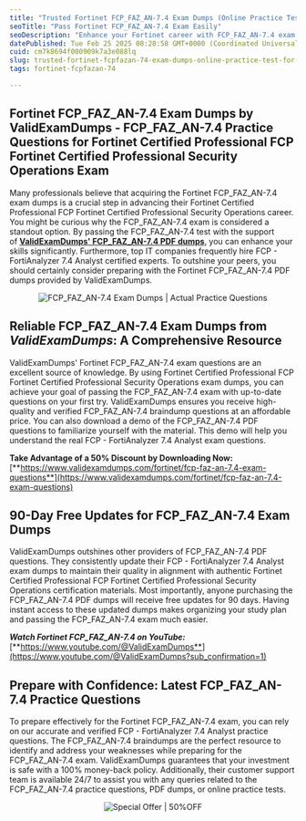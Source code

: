 ```yaml
---
title: "Trusted Fortinet FCP_FAZ_AN-7.4 Exam Dumps (Online Practice Test for 2025)"
seoTitle: "Pass Fortinet FCP_FAZ_AN-7.4 Exam Easily"
seoDescription: "Enhance your Fortinet career with FCP_FAZ_AN-7.4 exam dumps. Prepare confidently, access updates, and enjoy 50% off from ValidExamDumps"
datePublished: Tue Feb 25 2025 08:28:58 GMT+0000 (Coordinated Universal Time)
cuid: cm7k8694f000909k7a3e088lq
slug: trusted-fortinet-fcpfazan-74-exam-dumps-online-practice-test-for-2025
tags: fortinet-fcpfazan-74

---
```


## **Fortinet FCP\_FAZ\_AN-7.4 Exam Dumps by ValidExamDumps - FCP\_FAZ\_AN-7.4 Practice Questions for Fortinet Certified Professional FCP Fortinet Certified Professional Security Operations Exam**

Many professionals believe that acquiring the Fortinet FCP\_FAZ\_AN-7.4 exam dumps is a crucial step in advancing their Fortinet Certified Professional FCP Fortinet Certified Professional Security Operations career. You might be curious why the FCP\_FAZ\_AN-7.4 exam is considered a standout option. By passing the FCP\_FAZ\_AN-7.4 test with the support of [**ValidExamDumps' FCP\_FAZ\_AN-7.4 PDF dumps**](https://www.validexamdumps.com/fortinet/fcp-faz-an-7.4-exam-questions), you can enhance your skills significantly. Furthermore, top IT companies frequently hire FCP - FortiAnalyzer 7.4 Analyst certified experts. To outshine your peers, you should certainly consider preparing with the Fortinet FCP\_FAZ\_AN-7.4 PDF dumps provided by ValidExamDumps.

<center><img src="https://www.validexamdumps.com/uploads/banners/1709651572_Banner29.png" alt="FCP_FAZ_AN-7.4 Exam Dumps | Actual Practice Questions" /></center>

## **Reliable FCP\_FAZ\_AN-7.4 Exam Dumps from *ValidExamDumps*: A Comprehensive Resource**

ValidExamDumps' Fortinet FCP\_FAZ\_AN-7.4 exam questions are an excellent source of knowledge. By using Fortinet Certified Professional FCP Fortinet Certified Professional Security Operations exam dumps, you can achieve your goal of passing the FCP\_FAZ\_AN-7.4 exam with up-to-date questions on your first try. ValidExamDumps ensures you receive high-quality and verified FCP\_FAZ\_AN-7.4 braindump questions at an affordable price. You can also download a demo of the FCP\_FAZ\_AN-7.4 PDF questions to familiarize yourself with the material. This demo will help you understand the real FCP - FortiAnalyzer 7.4 Analyst exam questions.

**Take Advantage of a 50% Discount by Downloading Now:** [**https://www.validexamdumps.com/fortinet/fcp-faz-an-7.4-exam-questions**](https://www.validexamdumps.com/fortinet/fcp-faz-an-7.4-exam-questions)

## **90-Day Free Updates for FCP\_FAZ\_AN-7.4 Exam Dumps**

ValidExamDumps outshines other providers of FCP\_FAZ\_AN-7.4 PDF questions. They consistently update their FCP - FortiAnalyzer 7.4 Analyst exam dumps to maintain their quality in alignment with authentic Fortinet Certified Professional FCP Fortinet Certified Professional Security Operations certification materials. Most importantly, anyone purchasing the FCP\_FAZ\_AN-7.4 PDF dumps will receive free updates for 90 days. Having instant access to these updated dumps makes organizing your study plan and passing the FCP\_FAZ\_AN-7.4 exam much easier.

***Watch Fortinet FCP\_FAZ\_AN-7.4 on YouTube:*** [**https://www.youtube.com/@ValidExamDumps**](https://www.youtube.com/@ValidExamDumps?sub_confirmation=1)

## **Prepare with Confidence: Latest FCP\_FAZ\_AN-7.4 Practice Questions**

To prepare effectively for the Fortinet FCP\_FAZ\_AN-7.4 exam, you can rely on our accurate and verified FCP - FortiAnalyzer 7.4 Analyst practice questions. The FCP\_FAZ\_AN-7.4 braindumps are the perfect resource to identify and address your weaknesses while preparing for the FCP\_FAZ\_AN-7.4 exam. ValidExamDumps guarantees that your investment is safe with a 100% money-back policy. Additionally, their customer support team is available 24/7 to assist you with any queries related to the FCP\_FAZ\_AN-7.4 practice questions, PDF dumps, or online practice tests.

<center><img src="https://www.validexamdumps.com/uploads/banners/1705933924_Latest_Exam_B-14.png" alt="Special Offer | 50%OFF" /></center>